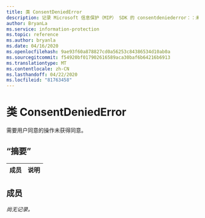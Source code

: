 ```yaml
---
title: 类 ConsentDeniedError
description: 记录 Microsoft 信息保护（MIP） SDK 的 consentdeniederror：：未定义的类。
author: BryanLa
ms.service: information-protection
ms.topic: reference
ms.author: bryanla
ms.date: 04/16/2020
ms.openlocfilehash: 9ae93f60a878827cd0a56253c84386534d10ab0a
ms.sourcegitcommit: f54920bf017902616589aca30baf6b64216b6913
ms.translationtype: MT
ms.contentlocale: zh-CN
ms.lasthandoff: 04/22/2020
ms.locfileid: "81763458"
---
```

# <a name="class-consentdeniederror"></a>类 ConsentDeniedError 
需要用户同意的操作未获得同意。
  
## <a name="summary"></a>“摘要”
 成员                        | 说明                                
--------------------------------|---------------------------------------------
  
## <a name="members"></a>成员
_尚无记录。_
